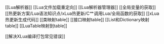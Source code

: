 [[Lua解析器]]
[[Lua文件加载重定向]]
[[Lua解析器管理器]]
[[全局变量的获取]]
[[热更新方案/Lua语法知识点/xLua热更新/C艹调用Lua/全局函数的获取]]
[[xLua热更新生成代码]]
[[类映射table]]
[[接口映射table]]
[[List和Dictionary映射table]]
[[LuaTable映射到table]]

[[解决XLua编译打包常见错误]]